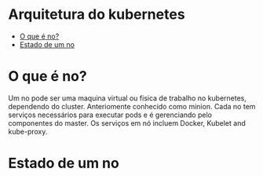 # Arquitetura do kubernetes
<!-- TOC depthFrom:1 depthTo:6 withLinks:1 updateOnSave:0 orderedList:0 -->

- [O que é no?](#O-que-é-no-?)
- [Estado de um no](#Estado-de-um-no)

<!-- /TOC -->

# O que é no?

Um no pode ser uma maquina virtual ou fisica de trabalho no kubernetes, 
dependendo do cluster. Anteriomente conhecido como minion. 
Cada no tem serviços necessários para executar pods e é 
gerenciando pelo componentes do master. Os serviços em nó 
incluem Docker, Kubelet and kube-proxy.

# Estado de um no
